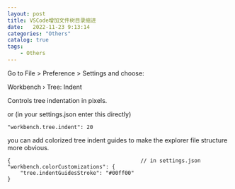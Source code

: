 ```yaml
---
layout: post
title: VSCode增加文件树目录缩进
date:   2022-11-23 9:13:14
categories: "Others"
catalog: true
tags: 
    - Others
---
```


Go to File > Preference > Settings and choose:

Workbench › Tree: Indent

Controls tree indentation in pixels.

or (in your settings.json enter this directly)

    "workbench.tree.indent": 20

you can add colorized tree indent guides to make the explorer file structure more obvious.  

    {                                         // in settings.json
    "workbench.colorCustomizations": {
        "tree.indentGuidesStroke": "#00ff00"
    }